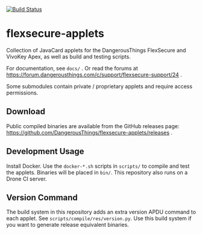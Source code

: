 [![Build Status](https://drone-github.infrastructure.vivokey.com/api/badges/DangerousThings/flexsecure-applets/status.svg)](https://drone-github.infrastructure.vivokey.com/DangerousThings/flexsecure-applets)

# flexsecure-applets

Collection of JavaCard applets for the DangerousThings FlexSecure and VivoKey Apex, as well as build and testing scripts.

For documentation, see `docs/` . Or read the forums at https://forum.dangerousthings.com/c/support/flexsecure-support/24 .

Some submodules contain private / proprietary applets and require access permissions.

## Download

Public compiled binaries are available from the GitHub releases page: https://github.com/DangerousThings/flexsecure-applets/releases .

## Development Usage

Install Docker. Use the `docker-*.sh` scripts in `scripts/` to compile and test the applets. Binaries will be placed in `bin/`. This repository also runs on a Drone CI server.

## Version Command

The build system in this repository adds an extra version APDU command to each applet. See `scripts/compile/res/version.py`. Use this build system if you want to generate release equivalent binaries.

